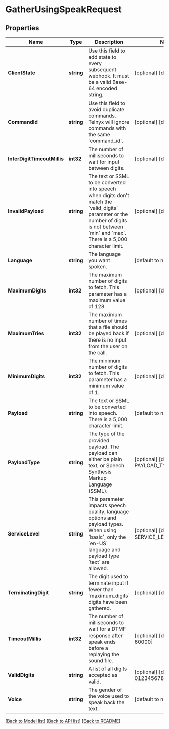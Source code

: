 # GatherUsingSpeakRequest

## Properties
Name | Type | Description | Notes
------------ | ------------- | ------------- | -------------
**ClientState** | **string** | Use this field to add state to every subsequent webhook. It must be a valid Base-64 encoded string. | [optional] [default to null]
**CommandId** | **string** | Use this field to avoid duplicate commands. Telnyx will ignore commands with the same &#x60;command_id&#x60;. | [optional] [default to null]
**InterDigitTimeoutMillis** | **int32** | The number of milliseconds to wait for input between digits. | [optional] [default to 5000]
**InvalidPayload** | **string** | The text or SSML to be converted into speech when digits don&#x27;t match the &#x60;valid_digits&#x60; parameter or the number of digits is not between &#x60;min&#x60; and &#x60;max&#x60;. There is a 5,000 character limit. | [optional] [default to null]
**Language** | **string** | The language you want spoken. | [default to null]
**MaximumDigits** | **int32** | The maximum number of digits to fetch. This parameter has a maximum value of 128. | [optional] [default to 128]
**MaximumTries** | **int32** | The maximum number of times that a file should be played back if there is no input from the user on the call. | [optional] [default to 3]
**MinimumDigits** | **int32** | The minimum number of digits to fetch. This parameter has a minimum value of 1. | [optional] [default to 1]
**Payload** | **string** | The text or SSML to be converted into speech. There is a 5,000 character limit. | [default to null]
**PayloadType** | **string** | The type of the provided payload. The payload can either be plain text, or Speech Synthesis Markup Language (SSML). | [optional] [default to PAYLOAD_TYPE.TEXT]
**ServiceLevel** | **string** | This parameter impacts speech quality, language options and payload types. When using &#x60;basic&#x60;, only the &#x60;en-US&#x60; language and payload type &#x60;text&#x60; are allowed. | [optional] [default to SERVICE_LEVEL.PREMIUM]
**TerminatingDigit** | **string** | The digit used to terminate input if fewer than &#x60;maximum_digits&#x60; digits have been gathered. | [optional] [default to #]
**TimeoutMillis** | **int32** | The number of milliseconds to wait for a DTMF response after speak ends before a replaying the sound file. | [optional] [default to 60000]
**ValidDigits** | **string** | A list of all digits accepted as valid. | [optional] [default to 0123456789#*]
**Voice** | **string** | The gender of the voice used to speak back the text. | [default to null]

[[Back to Model list]](../README.md#documentation-for-models) [[Back to API list]](../README.md#documentation-for-api-endpoints) [[Back to README]](../README.md)

